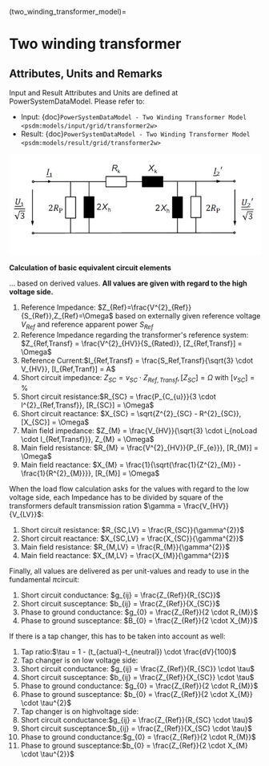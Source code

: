 (two_winding_transformer_model)=
# Two winding transformer

## Attributes, Units and Remarks

Input and Result Attributes and Units are defined at PowerSystemDataModel. Please refer to:

- Input: {doc}`PowerSystemDataModel - Two Winding Transformer Model <psdm:models/input/grid/transformer2w>`
- Result: {doc}`PowerSystemDataModel - Two Winding Transformer Model <psdm:models/result/grid/transformer2w>`


![](../_static/figures/models/transformer_model/tecdoc_tc1.jpg)

**Calculation of basic equivalent circuit elements**

... based on derived values. **All values are given with regard to the high voltage side.**

1. Reference Impedance: $Z_{Ref}=\frac{V^{2}_{Ref}}{S_{Ref}},Z_{Ref}=\Omega$ based on externally given reference voltage $V_{Ref}$ and reference apparent power $S_{Ref}$
2. Reference Impedance regarding the transformer's reference system: $Z_{Ref,Transf} = \frac{V^{2}_{HV}}{S_{Rated}}, [Z_{Ref,Transf}] = \Omega$
3. Reference Current:$I_{Ref,Transf} = \frac{S_Ref,Transf}{\sqrt{3} \cdot V_{HV}}, [I_{Ref,Tranf}] = A$
4. Short circuit impedance: $Z_{SC} = v_{SC} \cdot Z_{Ref,Transf}, [Z_{SC}] = \Omega$ with $[v_{SC}] = \%$
5. Short circuit resistance:$R_{SC} = \frac{P_{C_{u}}}{3 \cdot I^{2}_{Ref,Transf}}, [R_{SC}] = \Omega$
6. Short circuit reactance: $X_{SC} = \sqrt{Z^{2}_{SC} - R^{2}_{SC}}, [X_{SC}] = \Omega$
7. Main field impedance: $Z_{M} = \frac{V_{HV}}{\sqrt{3} \cdot i_{noLoad \cdot I_{Ref,Transf}}}, Z_{M} = \Omega$
8. Main field resistance: $R_{M} = \frac{V^{2}_{HV}}{P_{F_{e}}}, [R_{M}] = \Omega$
9. Main field reactance: $X_{M} = \frac{1}{\sqrt{\frac{1}{Z^{2}_{M}} - \frac{1}{R^{2}_{M}}}}, [R_{M}] = \Omega$

When the load flow calculation asks for the values with regard to the low voltage side, each Impedance has to be divided by square of the transformers default transmission ration $\gamma = \frac{V_{HV}}{V_{LV}}$:

1. Short circuit resistance: $R_{SC,LV} = \frac{R_{SC}}{\gamma^{2}}$
2. Short circuit reactance: $X_{SC,LV} = \frac{X_{SC}}{\gamma^{2}}$
3. Main field resistance: $R_{M,LV} = \frac{R_{M}}{\gamma^{2}}$
4. Main field reactance: $X_{M,LV} = \frac{X_{M}}{\gamma^{2}}$

Finally, all values are delivered as per unit-values and ready to use in the fundamental $\pi$circuit:

1. Short circuit conductance: $g_{ij} = \frac{Z_{Ref}}{R_{SC}}$
2. Short circuit susceptance: $b_{ij} = \frac{Z_{Ref}}{X_{SC}}$
3. Phase to ground conductance: $g_{0} = \frac{Z_{Ref}}{2 \cdot R_{M}}$
4. Phase to ground susceptance: $B_{0} = \frac{Z_{Ref}}{2 \cdot X_{M}}$

If there is a tap changer, this has to be taken into account as well:

1. Tap ratio:$\tau = 1 - (t_{actual}-t_{neutral}) \cdot \frac{dV}{100}$
2. Tap changer is on low voltage side:
1. Short circuit conductance: $g_{ij} = \frac{Z_{Ref}}{R_{SC}} \cdot \tau$
2. Short circuit susceptance: $b_{ij} = \frac{Z_{Ref}}{X_{SC}} \cdot \tau$
3. Phase to ground conductance: $g_{0} = \frac{Z_{Ref}}{2 \cdot R_{M}}$
4. Phase to ground susceptance: $b_{0} = \frac{Z_{Ref}}{2 \cdot X_{M}} \cdot \tau^{2}$
3. Tap changer is on highvoltage side:
1. Short circuit conductance:$g_{ij} = \frac{Z_{Ref}}{R_{SC} \cdot \tau}$
2. Short circuit susceptance:$b_{ij} = \frac{Z_{Ref}}{X_{SC} \cdot \tau}$
3. Phase to ground conductance:$g_{0} = \frac{Z_{Ref}}{2 \cdot R_{M}}$
4. Phase to ground susceptance:$b_{0} = \frac{Z_{Ref}}{2 \cdot X_{M} \cdot \tau^{2}}$
